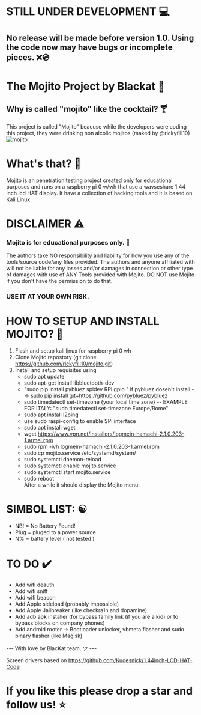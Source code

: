 # STILL UNDER DEVELOPMENT 💻
## No release will be made before version 1.0. Using the code now may have bugs or incomplete pieces. ❌💿

# The Mojito Project by Blackat 🍹

## Why is called "mojito" like the cocktail? 🍸
This project is called "Mojito" beacuse while the developers were coding this project, they were drinking non alcolic mojitos (maked by @rickyfili10)
![mojito](https://github.com/user-attachments/assets/b10b95f5-7286-47bb-a8e1-64bc07b0ffd4)

# What's that? 🤔
Mojito is an penetration testing project created only for educational purposes and runs on a raspberry pi 0 w/wh that use a wavseshare 1.44 inch lcd HAT display. It have a collection of hacking tools and it is based on Kali Linux. 

# DISCLAIMER ⚠️
### Mojito is for educational purposes only. 📖
The authors take NO responsibility and liability for how you use any of the tools/source code/any files provided. The authors and anyone affiliated with will not be liable for any losses and/or damages in connection or other type of damages with use of ANY Tools provided with Mojito. DO NOT use Mojito if you don't have the permission to do that. 
### USE IT AT YOUR OWN RISK.

# HOW TO SETUP AND INSTALL MOJITO? 🔧
1. Flash and setup kali linux for raspberry pi 0 wh
2. Clone Mojito repostory (git clone https://github.com/rickyfili10/mojito.git)
3. Install and setup requisites using
   - sudo apt update
   - sudo apt-get install libbluetooth-dev
   - "sudo pip install pybluez spidev RPi.gpio " if pybluez dosen't install --> sudo pip install git+https://github.com/pybluez/pybluez
   - sudo timedatectl set-timezone {your local time zone} -- EXAMPLE FOR ITALY: "sudo timedatectl set-timezone Europe/Rome"
   - sudo apt install l2ping
   - use sudo raspi-config to enable SPi interface
   - sudo apt install wget
   - wget https://www.vpn.net/installers/logmein-hamachi-2.1.0.203-1.armel.rpm
   - sudo rpm -ivh logmein-hamachi-2.1.0.203-1.armel.rpm
   - sudo cp mojito.service /etc/systemd/system/
   - sudo systemctl daemon-reload
   - sudo systemctl enable mojito.service
   - sudo systemctl start mojito.service
   - sudo reboot
  <br>After a while it should display the Mojito menu.
# SIMBOL LIST: ☯️
   - NB! = No Battery Found!<br>
   - Plug = pluged to a power source<br>
   - N% = battery level ( not tested )<br>
# TO DO ✔️
   - Add wifi deauth
   - Add wifi sniff
   - Add wifi beacon
   - Add Apple sideload (probably impossible)
   - Add Apple Jailbreaker (like checkra1n and dopamine)
   - Add adb apk installer (for bypass family link (if you are a kid) or to bypass blocks on company phones)
   - Add android rooter -> Bootloader unlocker, vbmeta flasher and sudo binary flasher (like Magisk)


--- With love by BlacKat team. ツ ---

Screen drivers based on https://github.com/Kudesnick/1.44inch-LCD-HAT-Code
# If you like this please drop a star and follow us! ⭐

